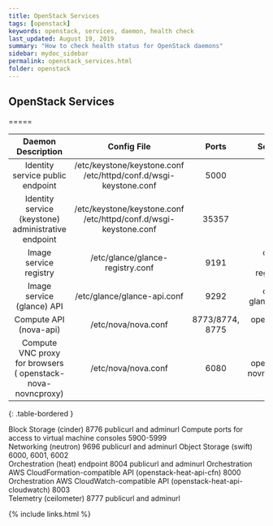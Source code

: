 ```yaml
---
title: OpenStack Services
tags: [openstack]
keywords: openstack, services, daemon, health check
last_updated: August 19, 2019
summary: "How to check health status for OpenStack daemons"
sidebar: mydoc_sidebar
permalink: openstack_services.html
folder: openstack
---
```



## OpenStack Services
=====

Daemon Description | Config File | Ports | Service Name | Note  
:------:|:------:|:------:|:------:|:------:  
Identity service public endpoint | /etc/keystone/keystone.conf<br>/etc/httpd/conf.d/wsgi-keystone.conf | 5000 | | publicurl  
Identity service (keystone) administrative endpoint | /etc/keystone/keystone.conf<br>/etc/httpd/conf.d/wsgi-keystone.conf | 35357 | | adminurl
Image service registry | /etc/glance/glance-registry.conf | 9191 | openstack-glance-registry.service | 
Image service (glance) API | /etc/glance/glance-api.conf | 9292 | openstack-glance-api.service | publicurl and adminurl
Compute API (nova-api) | /etc/nova/nova.conf | 8773/8774, 8775 | openstack-nova-api.service
Compute VNC proxy for browsers ( openstack-nova-novncproxy) | /etc/nova/nova.conf | 6080 | openstack-nova-novncproxy.service
{: .table-bordered }


Block Storage (cinder) 	8776 	publicurl and adminurl
Compute ports for access to virtual machine consoles 	5900-5999 	
Networking (neutron) 	9696 	publicurl and adminurl
Object Storage (swift) 	6000, 6001, 6002 	
Orchestration (heat) endpoint 	8004 	publicurl and adminurl
Orchestration AWS CloudFormation-compatible API (openstack-heat-api-cfn) 	8000 	
Orchestration AWS CloudWatch-compatible API (openstack-heat-api-cloudwatch) 	8003 	
Telemetry (ceilometer) 	8777 	publicurl and adminurl

{% include links.html %}
